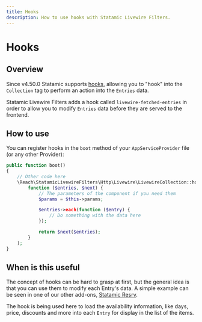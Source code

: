 ```yaml
---
title: Hooks
description: How to use hooks with Statamic Livewire Filters.
---
```


# Hooks

## Overview

Since v4.50.0 Statamic supports [hooks](https://statamic.dev/extending/hooks), allowing you to "hook" into the `Collection` tag to perform an action into the `Entries` data.

Statamic Livewire Filters adds a hook called `livewire-fetched-entries` in order to allow you to modify `Entries` data before they are served to the frontend.

## How to use

You can register hooks in the `boot` method of your `AppServiceProvider` file (or any other Provider):

```php
public function boot()
{
    // Other code here
    \Reach\StatamicLivewireFilters\Http\Livewire\LivewireCollection::hook('livewire-fetched-entries',
        function ($entries, $next) {
            // The parameters of the component if you need them
            $params = $this->params;

            $entries->each(function ($entry) {
                // Do something with the data here
            });

            return $next($entries);
        }
    );
}
```

## When is this useful

The concept of hooks can be hard to grasp at first, but the general idea is that you can use them to modify each Entry's data. A simple example can be seen in one of our other add-ons, [Statamic Resrv](https://resrv.dev/availability-search-multiple#accessing-availability-data).

The hook is being used here to load the availability information, like days, price, discounts and more into each `Entry` for display in the list of the items. 